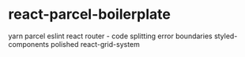 # react-parcel-boilerplate
yarn
parcel
eslint
react router - code splitting error boundaries
styled-components polished react-grid-system
